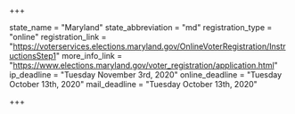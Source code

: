 +++

state_name = "Maryland"
state_abbreviation = "md"
registration_type = "online"
registration_link = "https://voterservices.elections.maryland.gov/OnlineVoterRegistration/InstructionsStep1"
more_info_link = "https://www.elections.maryland.gov/voter_registration/application.html"
ip_deadline = "Tuesday November 3rd, 2020"
online_deadline = "Tuesday October 13th, 2020"
mail_deadline = "Tuesday October 13th, 2020"

+++